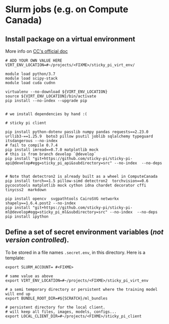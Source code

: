 # Slurm jobs (e.g. on Compute Canada)

## Install package on a virtual environment
More info on [CC's official doc](https://docs.computecanada.ca/wiki/Python#Creating_and_using_a_virtual_environment)

```shell script
# ADD YOUR OWN VALUE HERE
VIRT_ENV_LOCATION=#~/projects/<FIXME>/sticky_pi_virt_env/

module load python/3.7
module load scipy-stack
module load cuda cudnn

virtualenv --no-download ${VIRT_ENV_LOCATION}
source ${VIRT_ENV_LOCATION}/bin/activate
pip install --no-index --upgrade pip


# we install dependencies by hand :(

# sticky pi client

pip install python-dotenv passlib numpy pandas requests==2.23.0 urllib3-==1.25.9  boto3 pillow psutil joblib sqlalchemy typeguard itsdangerous --no-index
# fail to compile 0.7.4
pip install imread==0.7.0 matplotlib mock 
# this is from branch develop `@develop`
pip install "git+https://github.com/sticky-pi/sticky-pi-api@develop#egg=sticky_pi_api&subdirectory=src" --no-index  --no-deps


# Note that detectron2 is already built as a wheel in ComputeCanada
pip install torch==1.5 pillow-simd detectron2  torchvision==0.6 pycocotools matplotlib mock cython idna chardet decorator cffi tinycss2  markdown
    
pip install opencv  svgpathtools CairoSVG networkx shapely==1.6.4.post2 --no-index
pip install "git+https://github.com/sticky-pi/sticky-pi-ml@develop#egg=sticky_pi_ml&subdirectory=src" --no-index  --no-deps
pip install ipython
```

## Define a set of secret environment variables (*not version controlled*).
To be stored in a file names `.secret.env`, in this directory. 
Here is a template:

```shell script
export SLURM_ACCOUNT= #<FIXME>

# same value as above
export VIRT_ENV_LOCATION=#~/projects/<FIXME>/sticky_pi_virt_env

# a semi temporary directory or persistent where the training model will end up 
export BUNDLE_ROOT_DIR=#${SCRATCH}/ml_bundles

# persistent directory for the local client.
# will keep all files, images, models, configs...
export LOCAL_CLIENT_DIR=#~/projects/<FIXME>/sticky_pi_client
```
